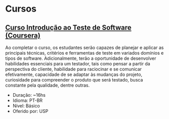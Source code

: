 # Cursos

## [Curso Introdução ao Teste de Software (Coursera)](https://www.coursera.org/learn/intro-teste-de-software)
Ao completar o curso, os estudantes serão capazes de planejar e aplicar as principais técnicas, critérios e ferramentas de teste em variados domínios e tipos de software. Adicionalmente, terão a oportunidade de desenvolver habilidades essenciais para um testador, tais como pensar a partir da perspectiva do cliente, habilidade para raciocinar e se comunicar efetivamente, capacidade de se adaptar às mudanças do projeto, curiosidade para compreender o produto que será testado, busca constante pela qualidade, dentre outras.

- Duração: ~16hs   
- Idioma: PT-BR   
- Nível: Básico   
- Oferido por: USP